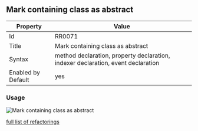 ## Mark containing class as abstract

Property | Value
--- | --- 
Id | RR0071
Title | Mark containing class as abstract
Syntax | method declaration, property declaration, indexer declaration, event declaration
Enabled by Default | yes

### Usage

![Mark containing class as abstract](../../images/refactorings/MarkContainingClassAsAbstract.png)

[full list of refactorings](Refactorings.md)
